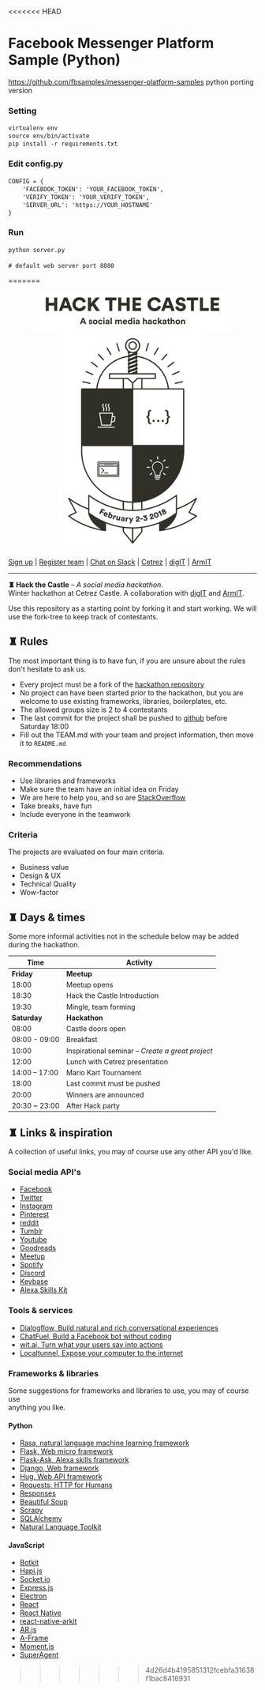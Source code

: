 <<<<<<< HEAD
# Facebook Messenger Platform Sample (Python)
https://github.com/fbsamples/messenger-platform-samples python porting version

### Setting
```
virtualenv env
source env/bin/activate
pip install -r requirements.txt
```

### Edit config.py
```
CONFIG = {
    'FACEBOOK_TOKEN': 'YOUR_FACEBOOK_TOKEN',
    'VERIFY_TOKEN': 'YOUR_VERIFY_TOKEN',
    'SERVER_URL': 'https://YOUR_HOSTNAME'
}
```

### Run
```
python server.py

# default web server port 8080
```

=======

<p align="center">
  <a href="http://hack.cetrez.com/"><img src="./images/logo.svg" alt="Hack the Castle" align="center" width="400"></a>
  <br />
  <a href="http://hack.cetrez.com/"><img src="./images/crest.svg" alt="February 2-3, 2018" align="center" width="300"></a>
</p>

[Sign up](http:/hack.cetrez.com) | [Register team](http:/hack.cetrez.com/teams) | [Chat on Slack](https://join.slack.com/t/cetrezhack2018/shared_invite/enQtMzA3MjEwMjE2NTUxLWY4NTc5N2NhMzk5M2Y5NGRiOTJlMWI3OTQ0OWI4YzI4Zjg0ZWUzZGU1NTQ2NzkxODVkNmRiNjVhODgxMmI2MGQ) | [Cetrez](http://cetrez.com/) | [digIT](http://github.com/cthit) | [ArmIT](https://chalmers.it/business/)
___
**♜ Hack the Castle** – *A social media hackathon*.  
Winter hackathon at Cetrez Castle.
A collaboration with [digIT](http://github.com/cthit) and [ArmIT](https://chalmers.it/business/).

Use this repository as a starting point by forking it and start working.
We will use the fork-tree to keep track of contestants.

## ♜ Rules
The most important thing is to have fun, if you are unsure about the rules don't
hesitate to ask us.  
- Every project must be a fork of the [hackathon repository](https://github.com/cetrez/Hack-the-Castle-2018)
- No project can have been started prior to the hackathon, but you are welcome
to use existing frameworks, libraries, boilerplates, etc.
- The allowed groups size is 2 to 4 contestants
- The last commit for the project shall be pushed to [github](https://github.com)
before Saturday 18:00
- Fill out the TEAM.md with your team and project information, then move it to
`README.md`

### Recommendations
- Use libraries and frameworks
- Make sure the team have an initial idea on Friday
- We are here to help you, and so are [StackOverflow](https://stackoverflow.com)
- Take breaks, have fun
- Include everyone in the teamwork


### Criteria
The projects are evaluated on four main criteria.
- Business value
- Design & UX
- Technical Quality
- Wow-factor

## ♜ Days & times
Some more informal activities not in the schedule below may be added during the
hackathon.

|Time  | Activity                       |
|---   | ---                            |
|**Friday**    |  **Meetup**            |
|18:00 | Meetup opens                   |
|18:30 | Hack the Castle Introduction   |
|19:30 | Mingle, team forming           |
|**Saturday**  |  **Hackathon**         |
|08:00 | Castle doors open              |
|08:00 - 09:00 | Breakfast              |
|10:00 | Inspirational seminar – *Create a great project* |
|12:00 | Lunch with Cetrez presentation |
|14:00 – 17:00 | Mario Kart Tournament  |
|18:00 | Last commit must be pushed     |
|20:00 | Winners are announced          |
|20:30 ~ 23:00 | After Hack party       |

## ♜ Links & inspiration
A collection of useful links, you may of course use any other API you'd like.

### Social media API's
- [Facebook](https://developers.facebook.com/)
- [Twitter](https://developer.twitter.com/)
- [Instagram](https://www.instagram.com/developer/)
- [Pinterest](https://developers.pinterest.com/)
- [reddit](https://www.reddit.com/dev/api)
- [Tumblr](https://www.tumblr.com/docs/en/api/v2)
- [Youtube](https://developers.google.com/youtube/)
- [Goodreads](https://www.goodreads.com/api)
- [Meetup](https://www.meetup.com/meetup_api/auth/)
- [Spotify](https://beta.developer.spotify.com/documentation/web-api/)
- [Discord](https://discordapp.com/developers/docs/intro)
- [Keybase](https://keybase.io/docs/api/1.0)
- [Alexa Skills Kit](https://developer.amazon.com/alexa-skills-kit)

### Tools & services
- [Dialogflow, Build natural and rich conversational experiences](https://dialogflow.com/)
- [ChatFuel, Build a Facebook bot without coding](https://chatfuel.com/)
- [wit.ai, Turn what your users say into actions](https://wit.ai/)
- [Localtunnel, Expose your computer to the internet](https://localtunnel.github.io/www/)

### Frameworks & libraries
Some suggestions for frameworks and libraries to use, you may of course use  
anything you like.

#### Python
- [Rasa, natural language machine learning framework](https://rasa.com/)
- [Flask, Web micro framework](http://flask.pocoo.org/)
- [Flask-Ask, Alexa skills framework](https://github.com/johnwheeler/flask-ask/)
- [Django, Web framework](https://www.djangoproject.com/)
- [Hug, Web API framework](http://www.hug.rest/)
- [Requests: HTTP for Humans](http://docs.python-requests.org/en/master/)
- [Responses](https://github.com/getsentry/responses)
- [Beautiful Soup](https://www.crummy.com/software/BeautifulSoup/)
- [Scrapy](https://scrapy.org/)
- [SQLAlchemy](http://www.sqlalchemy.org/)
- [Natural Language Toolkit](http://www.nltk.org/)

#### JavaScript
- [Botkit](https://www.botkit.ai/)
- [Hapi.js](https://hapijs.com/)
- [Socket.io](https://socket.io/)
- [Express.js](https://expressjs.com/)
- [Electron](https://electronjs.org/)
- [React](https://reactjs.org/)
- [React Native](https://facebook.github.io/react-native/)
- [react-native-arkit](https://github.com/HippoAR/react-native-arkit)
- [AR.js](https://github.com/jeromeetienne/AR.js)
- [A-Frame](https://aframe.io/)
- [Moment.js](http://momentjs.com/)
- [SuperAgent](https://visionmedia.github.io/superagent/)
>>>>>>> 4d26d4b4195851312fcebfa31638f1bac8416931
